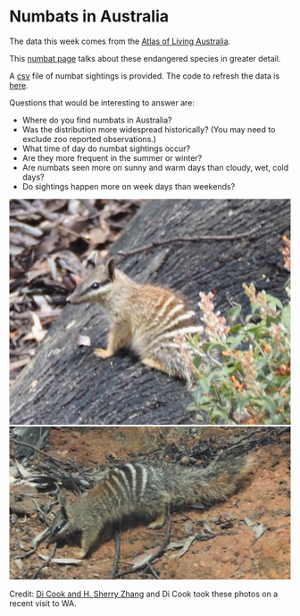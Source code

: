 # Numbats in Australia

The data this week comes from the [Atlas of Living Australia](https://www.ala.org.au). 

This [numbat page](https://bie.ala.org.au/species/https://biodiversity.org.au/afd/taxa/6c72d199-f0f1-44d3-8197-224a2f7cff5f) talks about these endangered species in greater detail.

A [csv](data/numbats.csv) file of numbat sightings is provided. The code to refresh the data is [here](code/data.R). 

Questions that would be interesting to answer are:

- Where do you find numbats in Australia?
- Was the distribution more widespread historically? (You may need to exclude zoo reported observations.)
- What time of day do numbat sightings occur?
- Are they more frequent in the summer or winter?
- Are numbats seen more on sunny and warm days than cloudy, wet, cold days?
- Do sightings happen more on week days than weekends?

![](numbat1.jpg) ![](numbat2.jpg)

Credit: [Di Cook and H. Sherry Zhang](@visnut@aus.social) and Di Cook took these photos on a recent visit to WA.